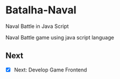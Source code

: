 # Batalha-Naval

Naval Battle in Java Script

Naval Battle game using java script language

## Next
- [X] Next: Develop Game Frontend
